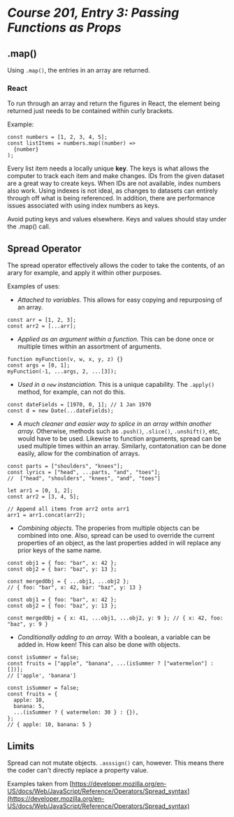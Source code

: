 # *Course 201, Entry 3: Passing Functions as Props*

## .map()

Using `.map()`, the entries in an array are returned.

### React

To run through an array and return the figures in React, the element being returned just needs to be contained within curly brackets.

Example:

```
const numbers = [1, 2, 3, 4, 5];
const listItems = numbers.map((number) =>
  {number}
);
```

Every list item needs a locally unique **key**. The keys is what allows the computer to track each item and make changes. IDs from the given dataset are a great way to create keys. When IDs are not available, index numbers also work. Using indexes is not ideal, as changes to datasets can entirely through off what is being referenced. In addition, there are performance issues associated with using index numbers as keys.

Avoid puting keys and values elsewhere. Keys and values should stay under the .map() call.

## Spread Operator

The spread operator effectively allows the coder to take the contents, of an arary for example, and apply it within other purposes.

Examples of uses:

+ *Attached to variables.* This allows for easy copying and repurposing of an array.

```
const arr = [1, 2, 3];
const arr2 = [...arr];
```

+ *Applied as an argument within a function.* This can be done once or multiple times within an assortment of arguments.

```
function myFunction(v, w, x, y, z) {}
const args = [0, 1];
myFunction(-1, ...args, 2, ...[3]);
```

+ *Used in a `new` instanciation.* This is a unique capability. The `.apply()` method, for example, can not do this.

```
const dateFields = [1970, 0, 1]; // 1 Jan 1970
const d = new Date(...dateFields);
```

+ *A much cleaner and easier way to splice in an array within another array.* Otherwise, methods such as `.push()`, `.slice()`, `.unshift()`, etc, would have to be used. Likewise to function arguments, spread can be used multiple times within an array. Similarly, contatonation can be done easily, allow for the combination of arrays.

```
const parts = ["shoulders", "knees"];
const lyrics = ["head", ...parts, "and", "toes"];
//  ["head", "shoulders", "knees", "and", "toes"]
```

```
let arr1 = [0, 1, 2];
const arr2 = [3, 4, 5];

// Append all items from arr2 onto arr1
arr1 = arr1.concat(arr2);
```

+ *Combining objects.* The properies from multiple objects can be combined into one. Also, spread can be used to override the current properties of an object, as the last properties added in will replace any prior keys of the same name.

```
const obj1 = { foo: "bar", x: 42 };
const obj2 = { bar: "baz", y: 13 };

const mergedObj = { ...obj1, ...obj2 };
// { foo: "bar", x: 42, bar: "baz", y: 13 }
```

```
const obj1 = { foo: "bar", x: 42 };
const obj2 = { foo: "baz", y: 13 };

const mergedObj = { x: 41, ...obj1, ...obj2, y: 9 }; // { x: 42, foo: "baz", y: 9 }
```

+ *Conditionally adding to an array.* With a boolean, a variable can be added in. How keen! This can also be done with objects.

```
const isSummer = false;
const fruits = ["apple", "banana", ...(isSummer ? ["watermelon"] : [])];
// ['apple', 'banana']
```

```
const isSummer = false;
const fruits = {
  apple: 10,
  banana: 5,
  ...(isSummer ? { watermelon: 30 } : {}),
};
// { apple: 10, banana: 5 }
```

## Limits

Spread can not mutate objects. `.asssign()` can, however. This means there the coder can't directly replace a property value.


Examples taken from [https://developer.mozilla.org/en-US/docs/Web/JavaScript/Reference/Operators/Spread_syntax](https://developer.mozilla.org/en-US/docs/Web/JavaScript/Reference/Operators/Spread_syntax)
